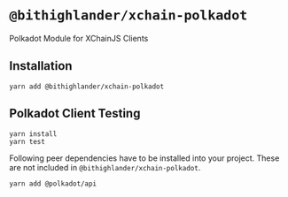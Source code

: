 # `@bithighlander/xchain-polkadot`

Polkadot Module for XChainJS Clients

## Installation

```
yarn add @bithighlander/xchain-polkadot
```

## Polkadot Client Testing

```
yarn install
yarn test
```

Following peer dependencies have to be installed into your project. These are not included in `@bithighlander/xchain-polkadot`.

```
yarn add @polkadot/api
```
